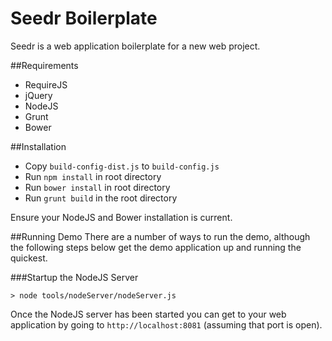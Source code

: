 Seedr Boilerplate
=================
Seedr is a web application boilerplate for a new web project.

##Requirements
- RequireJS
- jQuery
- NodeJS
- Grunt
- Bower

##Installation

- Copy `build-config-dist.js` to `build-config.js`
- Run `npm install` in root directory
- Run `bower install` in root directory
- Run `grunt build` in the root directory

Ensure your NodeJS and Bower installation is current.

##Running Demo
There are a number of ways to run the demo, although the following steps below
get the demo application up and running the quickest.

###Startup the NodeJS Server
```
> node tools/nodeServer/nodeServer.js
```
Once the NodeJS server has been started you can get to your web application
by going to `http://localhost:8081` (assuming that port is open).
